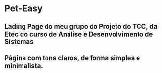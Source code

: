 # Pet-Easy

<h2> Lading Page do meu grupo do Projeto do TCC, da Etec do curso de Análise e Desenvolvimento de Sistemas</h2>

<h2> Página com tons claros, de forma simples e minimalista.</h2>
